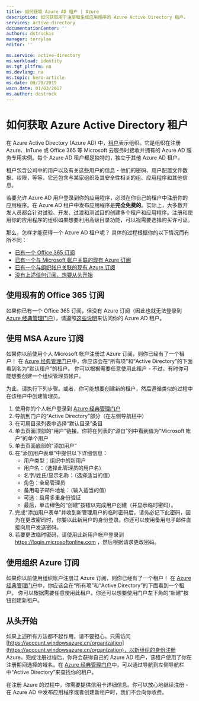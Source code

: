 ```yaml
---
title: 如何获取 Azure AD 租户 | Azure
description: 如何获取用于注册和生成应用程序的 Azure Active Directory 租户。
services: active-directory
documentationCenter: ''
authors: dstrockis
manager: terrylan
editor: ''

ms.service: active-directory
ms.workload: identity
ms.tgt_pltfrm: na
ms.devlang: na
ms.topic: hero-article
ms.date: 09/28/2015
wacn.date: 01/03/2017
ms.author: dastrock
---
```


# 如何获取 Azure Active Directory 租户

在 Azure Active Directory (Azure AD) 中，[租户](https://msdn.microsoft.com/zh-cn/library/azure/jj573650.aspx#BKMK_WhatIsAnAzureADTenant)表示组织。它是组织在注册 Azure、InTune 或 Office 365 等 Microsoft 云服务时接收并拥有的 Azure AD 服务专用实例。每个 Azure AD 租户都是独特的，独立于其他 Azure AD 租户。

租户包含公司中的用户以及有关这些用户的信息 - 他们的密码、用户配置文件数据、权限，等等。它还包含与某家组织及其安全性相关的组、应用程序和其他信息。

若要允许 Azure AD 用户登录到你的应用程序，必须在你自己的租户中注册你的应用程序。在 Azure AD 租户中发布应用程序是**完全免费的**。实际上，大多数开发人员都会针对试验、开发、过渡和测试目的创建多个租户和应用程序。注册和使用你的应用程序的组织如果想要利用高级目录功能，可以视需要选择购买许可证。

那么，怎样才能获得一个 Azure AD 租户呢？ 具体的过程根据你的以下情况而有所不同：

- [已有一个 Office 365 订阅](#use-an-existing-office-365-subscription)
- [已有一个与 Microsoft 帐户关联的现有 Azure 订阅](#use-an-msa-azure-subscription)
- [已有一个与组织帐户关联的现有 Azure 订阅](#use-an-organizational-azure-subscription)
- [没有上述任何订阅，想要从头开始](#start-from-scratch)

## <a name="use-an-existing-office-365-subscription"></a>使用现有的 Office 365 订阅
如果你已有一个 Office 365 订阅，但没有 Azure 订阅（因此也就无法登录到 [Azure 经典管理门户](https://manage.windowsazure.cn)），请遵照[这些说明](https://technet.microsoft.com/zh-cn/library/dn832618.aspx)来访问你的 Azure AD 租户。

## <a name="use-an-msa-azure-subscription"></a>使用 MSA Azure 订阅
如果你以前使用个人 Microsoft 帐户注册过 Azure 订阅，则你已经有了一个租户！ 在 [Azure 经典管理门户](https://manage.windowsazure.cn)中，你应该会在“所有项”和“Active Directory”的下面看到名为“默认租户”的租户。 你可以根据需要任意使用此租户 - 不过，有时你可能想要创建一个组织管理员帐户。

为此，请执行下列步骤。或者，你可能想要创建新的租户，然后遵循类似的过程中在该租户中创建管理员。

1. 使用你的个人帐户登录到 [Azure 经典管理门户](https://manage.windowsazure.cn)
2. 导航到门户的“Active Directory”部分（在左侧导航栏中）
3. 在可用目录列表中选择“默认目录”条目
4. 单击页面顶部的“用户”链接。你将在列表的“源自”列中看到值为“Microsoft 帐户”的单个用户
5. 单击页面底部的“添加用户”
6. 在“添加用户表单”中提供以下详细信息：
    - 用户类型：组织中的新用户
    - 用户名：（选择此管理员的用户名）
    - 名字/姓氏/显示名称：（选择适当的值）
    - 角色：全局管理员
    - 备用电子邮件地址：（输入适当的值）
    - 可选：启用多重身份验证
    - 最后，单击绿色的“创建”按钮以完成用户创建（并显示临时密码）。
7. 完成“添加用户表单”并收到新管理用户的临时密码后，请务必记下此密码，因为在更改密码时，你要以此新用户的身份登录。你还可以使用备用电子邮件直接向用户发送密码。
8. 若要更改临时密码，请使用此新用户帐户登录到 https://login.microsoftonline.com ，然后根据请求更改密码。

## <a name="use-an-organizational-azure-subscription"></a>使用组织 Azure 订阅
如果你以前使用组织帐户注册过 Azure 订阅，则你已经有了一个租户！ 在 [Azure 经典管理门户](https://manage.windowsazure.cn)中，你应该会在“所有项”和“Active Directory”的下面看到一个租户。 你可以根据需要任意使用此租户。你还可以想要使用门户左下角的“新建”按钮创建新租户。

## <a name="start-from-scratch"></a>从头开始
如果上述所有方法都不起作用，请不要担心。只需访问 [https://account.windowsazure.cn/organization](https://account.windowsazure.cn/organization)，以新组织的身份注册 Azure。完成注册过程后，你将会获得自己的 Azure AD 租户，该租户使用了你在注册期间选择的域名。在 [Azure 经典管理门户](https://manage.windowsazure.cn)中，可以通过导航到左侧导航栏中“Active Directory”来查找你的租户。

在注册 Azure 的过程中，你需要提供信用卡详细信息。你可以放心地继续注册 - 在 Azure AD 中发布应用程序或者创建新租户时，我们不会向你收费。

<!---HONumber=Mooncake_Quality_Review_1230_2016-->